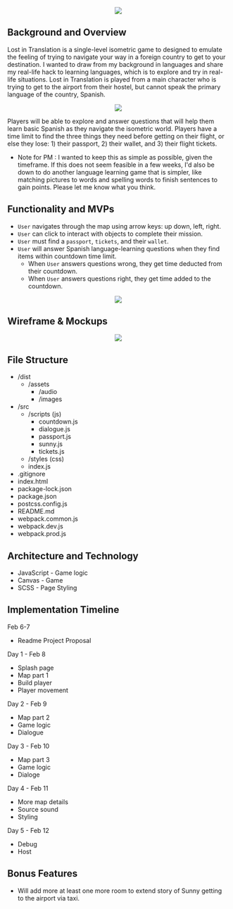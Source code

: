 <p align="center"> 
  <img src="https://i.ibb.co/J3ryc2m/Screen-Shot-2021-02-06-at-10-05-18-PM.png">
</p>


## Background and Overview
Lost in Translation is a single-level isometric game to designed to emulate the feeling of trying to navigate your way in a foreign country to get to your destination. I wanted to draw from my background in languages and share my real-life hack to learning languages, which is to explore and try in real-life situations. Lost in Translation is played from a main character who is trying to get to the airport from their hostel, but cannot speak the primary language of the country, Spanish. 

<p align="center">
  <img src="https://media.giphy.com/media/uevsuTCbS0aEajJUah/giphy.gif">
</p>
 
Players will be able to explore and answer questions that will help them learn basic Spanish as they navigate the isometric world. Players have a time limit to find the three things they need before getting on their flight, or else they lose: 1) their passport, 2) their wallet, and 3) their flight tickets. 

* Note for PM : I wanted to keep this as simple as possible, given the timeframe. If this does not seem feasible in a few weeks, I'd also be down to do another language learning game that is simpler, like matching pictures to words and spelling words to finish sentences to gain points. Please let me know what you think.

## Functionality and MVPs
* `User` navigates through the map using arrow keys: up down, left, right.
* `User` can click to interact with objects to complete their mission.
* `User` must find a `passport`, `tickets`, and their `wallet`.
* `User` will answer Spanish language-learning questions when they find items within countdown time limit.
    * When `User` answers questions wrong, they get time deducted from their countdown.
    * When `User` answers questions right, they get time added to the countdown.
    
<p align="center"> 
  <img src="https://media.giphy.com/media/ySPsBUNdVMHmFya8X4/giphy.gif">
</p> 

## Wireframe & Mockups

<p align="center"> 
  <img src="https://i.ibb.co/k8tFyZT/new-wireframe.png">
</p>

## File Structure
* /dist
    * /assets
        * /audio
        * /images
* /src
    * /scripts (js)
        * countdown.js
        * dialogue.js
        * passport.js 
        * sunny.js
        * tickets.js
    * /styles (css)
    * index.js
* .gitignore
* index.html
* package-lock.json
* package.json
* postcss.config.js
* README.md
* webpack.common.js
* webpack.dev.js
* webpack.prod.js

## Architecture and Technology
* JavaScript - Game logic
* Canvas - Game
* SCSS - Page Styling 

## Implementation Timeline
Feb 6-7
* Readme Project Proposal

Day 1 - Feb 8
* Splash page
* Map part 1
* Build player
* Player movement

Day 2 - Feb 9
* Map part 2
* Game logic
* Dialogue

Day 3 - Feb 10
* Map part 3
* Game logic
* Dialoge

Day 4 - Feb 11
* More map details
* Source sound
* Styling

Day 5 - Feb 12
* Debug
* Host

## Bonus Features
* Will add more at least one more room to extend story of Sunny getting to the airport via taxi.


